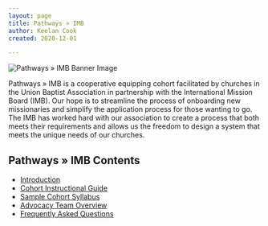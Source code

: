```yaml
---
layout: page
title: Pathways » IMB
author: Keelan Cook
created: 2020-12-01

---
```

![Pathways » IMB Banner Image](https://i.imgur.com/aeVVD30.png)

Pathways » IMB is a cooperative equipping cohort facilitated by churches in the Union Baptist Association in partnership with the International Mission Board (IMB).  Our hope is to streamline the process of onboarding new missionaries and simplify the application process for those wanting to go. The IMB has worked hard with our association to create a process that both meets their requirements and allows us the freedom to design a system that meets the unique needs of our churches.

<!--more-->
## Pathways » IMB Contents
* [Introduction](/docs/pathways-imb-intro/)
* [Cohort Instructional Guide](/docs/pathways-imb-instructional-guide/)
* [Sample Cohort Syllabus](/docs/imb-semester-1-syllabus/)
* [Advocacy Team Overview](/docs/advocacy-team-overview)
* [Frequently Asked Questions](/docs/pathways-imb-faq/)

